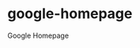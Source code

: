 # google-homepage
<p>Google Homepage</p>
<p><a href="http://www.theodinproject.com/web-development-101/html-css?ref=lnav>The odin project</a></p>